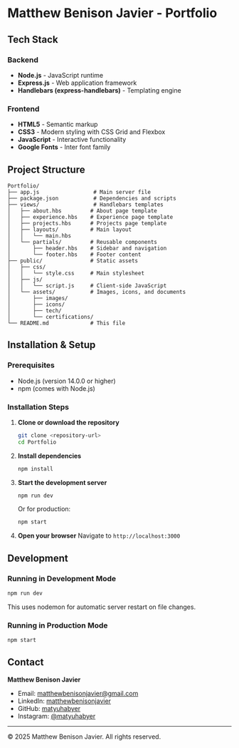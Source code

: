 # Matthew Benison Javier - Portfolio

## Tech Stack

### Backend
- **Node.js** - JavaScript runtime
- **Express.js** - Web application framework
- **Handlebars (express-handlebars)** - Templating engine

### Frontend
- **HTML5** - Semantic markup
- **CSS3** - Modern styling with CSS Grid and Flexbox
- **JavaScript** - Interactive functionality
- **Google Fonts** - Inter font family

## Project Structure

```
Portfolio/
├── app.js                 # Main server file
├── package.json           # Dependencies and scripts
├── views/                 # Handlebars templates
│   ├── about.hbs         # About page template
│   ├── experience.hbs    # Experience page template
│   ├── projects.hbs      # Projects page template
│   ├── layouts/          # Main layout
│   │   └── main.hbs
│   └── partials/         # Reusable components
│       ├── header.hbs    # Sidebar and navigation
│       └── footer.hbs    # Footer content
├── public/               # Static assets
│   ├── css/
│   │   └── style.css     # Main stylesheet
│   ├── js/
│   │   └── script.js     # Client-side JavaScript
│   └── assets/           # Images, icons, and documents
│       ├── images/
│       ├── icons/
│       ├── tech/
│       └── certifications/
└── README.md             # This file
```

## Installation & Setup

### Prerequisites
- Node.js (version 14.0.0 or higher)
- npm (comes with Node.js)

### Installation Steps

1. **Clone or download the repository**
   ```bash
   git clone <repository-url>
   cd Portfolio
   ```

2. **Install dependencies**
   ```bash
   npm install
   ```

3. **Start the development server**
   ```bash
   npm run dev
   ```
   Or for production:
   ```bash
   npm start
   ```

4. **Open your browser**
   Navigate to `http://localhost:3000`

## Development

### Running in Development Mode
```bash
npm run dev
```
This uses nodemon for automatic server restart on file changes.

### Running in Production Mode
```bash
npm start
```

## Contact

**Matthew Benison Javier**
- Email: matthewbenisonjavier@gmail.com
- LinkedIn: [matthewbenisonjavier](https://www.linkedin.com/in/matthewbenisonjavier/)
- GitHub: [matyuhabyer](https://github.com/matyuhabyer)
- Instagram: [@matyuhabyer](https://www.instagram.com/matyuhabyer/)

---

© 2025 Matthew Benison Javier. All rights reserved.